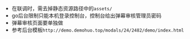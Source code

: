 + 在联调时，需去掉静态资源路径中的`assets/`
+ go后台限制只能本机登录控制台，控制台给出弹幕审核管理员密码
+ 弹幕审核页面要单独做
+ 参考后台模板`http://demo.demohuo.top/modals/24/2482/demo/index.html`